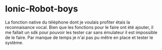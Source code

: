 # Ionic-Robot-boys

La fonction native du téléphone dont je voulais profiter étais la reconnaisance vocal.
Bien que les fonctions pour le faire ont été ajouter, il me fallait un sdk pour pouvoir les tester car sans
émulateur il est impossible de le faire.
Par manque de temps je n'ai pas pu mêtre en place et tester le système.

